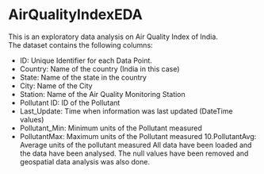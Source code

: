 # AirQualityIndexEDA
This is an exploratory data analysis on Air Quality Index of India.  
The dataset contains the following columns:
- ID: Unique Identifier for each Data Point.
- Country: Name of the country (India in this case)
- State: Name of the state in the country
- City: Name of the City
- Station: Name of the Air Quality Monitoring Station
- Pollutant ID: ID of the Pollutant
- Last_Update: Time when information was last updated (DateTime values)
- Pollutant_Min: Minimum units of the Pollutant measured
- PollutantMax: Maximum units of the Pollutant measured 10.PollutantAvg: Average units of the pollutant measured
All data have been loaded and the data have been analysed. The null values have been removed and geospatial data analysis was also done.
